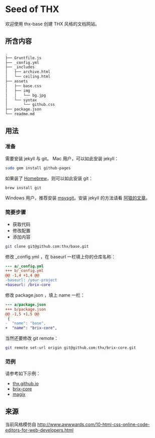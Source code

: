 # Seed of THX

欢迎使用 thx-base 创建 THX 风格的文档网站。

## 所含内容

```bash
.
├── Gruntfile.js
├── _config.yml
├── _includes
│   ├── archive.html
│   └── ceiling.html
├── assets
│   ├── base.css
│   ├── img
│   │   └── bg.jpg
│   └── syntax
│       └── github.css
├── package.json
└── readme.md
```

## 用法

### 准备

需要安装 jekyll 与 git。 Mac 用户，可以如此安装 jekyll：

```bash
sudo gem install github-pages
```

如果装了 [Homebrew](http://brew.sh/)，则可以如此安装 git：

```bash
brew install git
```

Windows 用户，推荐安装 [msysgit](https://code.google.com/p/msysgit/)。安装 jekyll
的方法请看 [阿狼的文章](http://stormtea123.github.io/jekyll-window7.av/)。

### 简要步骤

- 获取代码
- 修改配置
- 添加内容

```bash
git clone git@github.com:thx/base.git
```

修改 _config.yml ，在 baseurl 一栏填上你的仓库名称：

```diff
--- a/_config.yml
+++ b/_config.yml
@@ -1,4 +1,4 @@
-baseurl: /your-project
+baseurl: /brix-core
```

修改 package.json ，填上 name 一栏：

```diff
--- a/package.json
+++ b/package.json
@@ -1,5 +1,5 @@
 {
-  "name": "base",
+  "name": "brix-core",
```

当然还要修改 git remote：

```bash
git remote set-url origin git@github.com:thx/brix-core.git
```

### 范例

请参考如下示例：

- [thx.github.io](https://github.com/thx/thx.github.io)
- [brix-core](https://github.com/thx/brix-core/tree/gh-pages)
- [magix](https://github.com/thx/magix/tree/gh-pages)

## 来源

当前风格模仿自 http://www.awwwards.com/10-html-css-online-code-editors-for-web-developers.html

